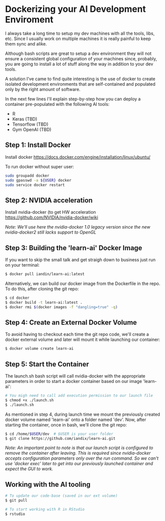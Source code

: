 # Dockerizing your AI Development Enviroment

I always take a long time to setup my dev machines with all the tools, libs, etc. Since I usually work on multiple machines it is really painful to keep them sync and alike.

Although bash scripts are great to setup a dev environment they will not ensure a consistent global configuration of your machines since, probably, you are going to install a lot of stuff along the way in addition to your dev tools.

A solution I've came to find quite interesting is the use of docker to create isolated development environments that are self-contained and populated only by the right amount of software.

In the next few lines I'll explain step-by-step how you can deploy a container pre-populated with the following AI tools:

* R
* Keras (TBD)
* Tensorflow (TBD)
* Gym OpenAI (TBD)


## Step 1: Install Docker

Install docker https://docs.docker.com/engine/installation/linux/ubuntu/

To run docker without super user:

```bash
sudo groupadd docker
sudo gpasswd -a ${USER} docker
sudo service docker restart
```

## Step 2: NVIDIA acceleration

Install nvidia-docker (to get HW acceleration https://github.com/NVIDIA/nvidia-docker/wiki

_Note: We'll use here the nvidia-docker 1.0 legacy version since the new nvidia-docker2 still lacks support to OpenGL_  

## Step 3: Building the 'learn-ai' Docker Image

If you want to skip the small talk and get straigh down to business just run on your terminal:

```bash
$ docker pull iandin/learn-ai:latest
```

Alternatively, we can build our docker image from the Dockerfile in the repo. To do this, after cloning the git repo:

```bash
$ cd docker
$ docker build -t learn-ai:latest .
$ docker rmi $(docker images -f "dangling=true" -q)
```

## Step 4: Create an External Docker Volume

To avoid having to checkout each time the git repo code, we'll create a docker external volume and later will mount it while launching our container:

```bash
$ docker volume create learn-ai
```

## Step 5: Start the Container

The launch.sh bash script will call nvidia-docker with the appropriate parameters in order to start a docker container based on our image 'learn-ai':

```bash
# You migh need to call add execution permission to our launch file
$ chmod +x ./launch.sh
$ ./launch.sh
``` 

As mentioned in step 4, during launch time we mount the previously created docker volume named 'learn-ai' onto a folder named 'dev'. Now, after starting the container, once in bash, we'll clone the git repo:

```bash
$ cd /home/$USER/dev  # $USER is your user folder
$ git clone https://github.com/iandix/learn-ai.git
```

_Note: An important point to note is that our launch script is configured to remove the  container after leaving. This is required since nvidia-docker accepts configuration parameters only over the run command. So we can't use 'docker exec' later to get into our previously launched container and expect the GUI to work._

## Working with the AI tooling

```bash
# To update our code-base (saved in our ext volume)
$ git pull
```
```bash
# To start working with R in RStudio
$ rstudio
```
